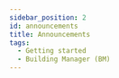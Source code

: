 ```yaml
---
sidebar_position: 2
id: announcements
title: Announcements
tags:
  - Getting started
  - Building Manager (BM)
---
```


